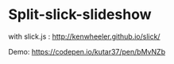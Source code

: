 # Split-slick-slideshow
with slick.js : http://kenwheeler.github.io/slick/

Demo: https://codepen.io/kutar37/pen/bMvNZb


